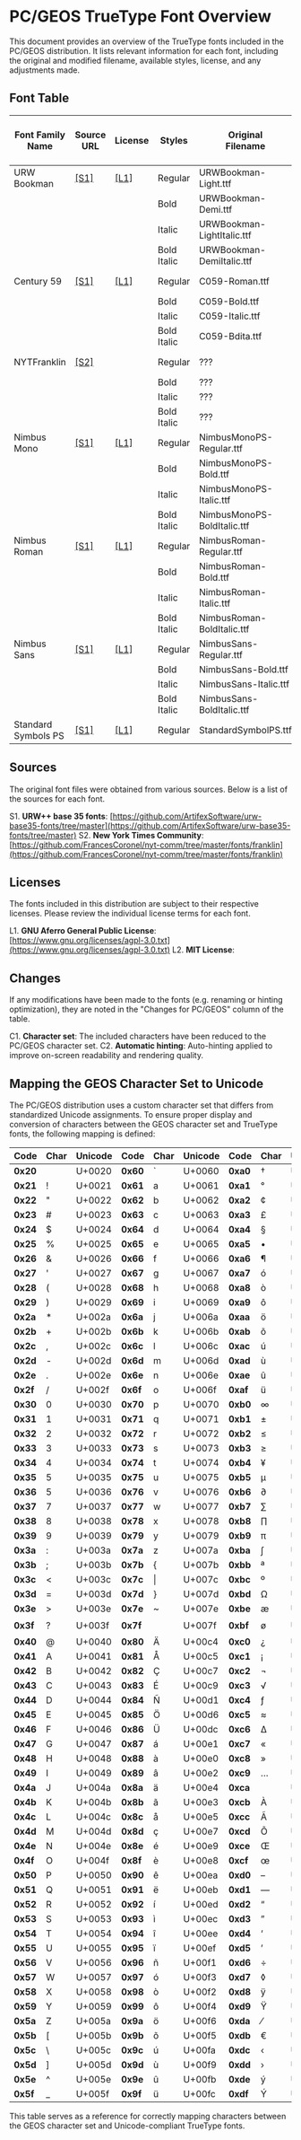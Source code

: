 # PC/GEOS TrueType Font Overview

This document provides an overview of the TrueType fonts included in the PC/GEOS distribution. It lists relevant information for each font, including the original and modified filename, available styles, license, and any adjustments made.

## Font Table

|Font Family Name|Source<br>URL   |License          |Styles     |Original<br>Filename       |PC/GEOS<br>Filename|Kerning|Hinting|Mapped to<br>Original Font| Changes<br>for PC/GEOS |
|----------------|----------------|-----------------|-----------|---------------------------|-------------------|-------|-------|--------------------------|------------------------|
|URW Bookman     |[[S1]](#sources)|[[L1]](#licenses)|Regular    |URWBookman-Light.ttf       |bookmre.ttf        |no     |yes    |???          | [[C1]](#changes), [[C2]](#changes)  |
|                |                |                 |Bold       |URWBookman-Demi.ttf        |bookmbo.ttf        |       |       |             |                                     |
|                |                |                 |Italic     |URWBookman-LightItalic.ttf |bookmit.ttf        |       |       |             |                                     |
|                |                |                 |Bold Italic|URWBookman-DemiItalic.ttf  |bookmbi.ttf        |       |       |             |                                     |
|Century 59      |[[S1]](#sources)|[[L1]](#licenses)|Regular    |C059-Roman.ttf             |c059re.ttf         |no     |yes    |Cranbrook    | [[C1]](#changes), [[C2]](#changes)  |
|                |                |                 |Bold       |C059-Bold.ttf              |c059bo.ttf         |       |       |             |                                     |
|                |                |                 |Italic     |C059-Italic.ttf            |c059it.ttf         |       |       |             |                                     |
|                |                |                 |Bold Italic|C059-Bdita.ttf             |c059bi.ttf         |       |       |             |                                     |
|NYTFranklin     |[[S2]](#sources)|                 |Regular    | ???                       |franklin.ttf       |yes    |yes    |Sather Gothic| [[C1]](#changes), [[C2]](#changes)  |
|                |                |                 |Bold       | ???                       | ???               |       |       |             |                                     |
|                |                |                 |Italic     | ???                       | ???               |       |       |             |                                     |
|                |                |                 |Bold Italic| ???                       | ???               |       |       |             |                                     |
|Nimbus Mono     |[[S1]](#sources)|[[L1]](#licenses)|Regular    |NimbusMonoPS-Regular.ttf   |nmonore.ttf        |no     |yes    |URW Mono     | [[C1]](#changes), [[C2]](#changes)  |
|                |                |                 |Bold       |NimbusMonoPS-Bold.ttf      |nmonobo.ttf        |       |       |             |                                     |
|                |                |                 |Italic     |NimbusMonoPS-Italic.ttf    |nmonori.ttf        |       |       |             |                                     |
|                |                |                 |Bold Italic|NimbusMonoPS-BoldItalic.ttf|nmonobi.ttf        |       |       |             |                                     |
|Nimbus Roman    |[[S1]](#sources)|[[L1]](#licenses)|Regular    |NimbusRoman-Regular.ttf    |nromre.ttf         |no     |yes    |URW Roman    | [[C1]](#changes), [[C2]](#changes)  |
|                |                |                 |Bold       |NimbusRoman-Bold.ttf       |nrombo.ttf         |       |       |             |                                     |
|                |                |                 |Italic     |NimbusRoman-Italic.ttf     |nromri.ttf         |       |       |             |                                     |
|                |                |                 |Bold Italic|NimbusRoman-BoldItalic.ttf |nrombi.ttf         |       |       |             |                                     |
|Nimbus Sans     |[[S1]](#sources)|[[L1]](#licenses)|Regular    |NimbusSans-Regular.ttf     |nsansre.ttf        |yes    |yes    |URW Sans     | [[C1]](#changes), [[C2]](#changes)  |
|                |                |                 |Bold       |NimbusSans-Bold.ttf        |nsansbo.ttf        |       |       |             |                                     |
|                |                |                 |Italic     |NimbusSans-Italic.ttf      |nsansri.ttf        |       |       |             |                                     |
|                |                |                 |Bold Italic|NimbusSans-BoldItalic.ttf  |nsansbi.ttf        |       |       |             |                                     |
|Standard Symbols PS|[[S1]](#sources)|[[L1]](#licenses)|Regular |StandardSymbolPS.ttf       |symbolps.ttf       |no     |yes    |URW SymbolPS | [[C1]](#changes), [[C2]](#changes)  |

## Sources
The original font files were obtained from various sources. Below is a list of the sources for each font.

S1. **URW++ base 35 fonts**: [https://github.com/ArtifexSoftware/urw-base35-fonts/tree/master](https://github.com/ArtifexSoftware/urw-base35-fonts/tree/master)
S2. **New York Times Community**: [https://github.com/FrancesCoronel/nyt-comm/tree/master/fonts/franklin](https://github.com/FrancesCoronel/nyt-comm/tree/master/fonts/franklin)

## Licenses
The fonts included in this distribution are subject to their respective licenses. Please review the individual license terms for each font.

L1. **GNU Aferro General Public License**: [https://www.gnu.org/licenses/agpl-3.0.txt](https://www.gnu.org/licenses/agpl-3.0.txt)
L2. **MIT License**:

## Changes
If any modifications have been made to the fonts (e.g. renaming or hinting optimization), they are noted in the "Changes for PC/GEOS" column of the table.

C1. **Character set**: The included characters have been reduced to the PC/GEOS character set. 
C2. **Automatic hinting**: Auto-hinting applied to improve on-screen readability and rendering quality. 

## Mapping the GEOS Character Set to Unicode

The PC/GEOS distribution uses a custom character set that differs from standardized Unicode assignments. To ensure proper display and conversion of characters between the GEOS character set and TrueType fonts, the following mapping is defined:  

| Code   | Char   | Unicode | Code   | Char   | Unicode | Code   | Char   | Unicode | Code   | Char   | Unicode |
|--------|--------|---------|--------|--------|---------|--------|--------|---------|--------|--------|---------|
|**0x20**|&#x0020;| U+0020  |**0x60**|&#x0060;| U+0060  |**0xa0**|&#x2020;| U+2020  |**0xe0**|&#x2021;| U+1021  |
|**0x21**|&#x0021;| U+0021  |**0x61**|&#x0061;| U+0061  |**0xa1**|&#x00b0;| U+00b0  |**0xe1**|&#x00b7;| U+00b7  |
|**0x22**|&#x0022;| U+0022  |**0x62**|&#x0062;| U+0062  |**0xa2**|&#x00a2;| U+00a2  |**0xe2**|&#x201a;| U+201a  |
|**0x23**|&#x0023;| U+0023  |**0x63**|&#x0063;| U+0063  |**0xa3**|&#x00a3;| U+00a3  |**0xe3**|&#x201e;| U+201e  |
|**0x24**|&#x0024;| U+0024  |**0x64**|&#x0064;| U+0064  |**0xa4**|&#x00a7;| U+00a7  |**0xe4**|&#x2030;| U+2030  |
|**0x25**|&#x0025;| U+0025  |**0x65**|&#x0065;| U+0065  |**0xa5**|&#x2022;| U+2022  |**0xe5**|&#x00c2;| U+00c2  |
|**0x26**|&#x0026;| U+0026  |**0x66**|&#x0066;| U+0066  |**0xa6**|&#x00b6;| U+00b6  |**0xe6**|&#x00ca;| U+00ca  |
|**0x27**|&#x0027;| U+0027  |**0x67**|&#x0067;| U+0067  |**0xa7**|&#x00f3;| U+00f3  |**0xe7**|&#x00c1;| U+00c1  |
|**0x28**|&#x0028;| U+0028  |**0x68**|&#x0068;| U+0068  |**0xa8**|&#x00f2;| U+00f2  |**0xe8**|&#x00cb;| U+00cb  |
|**0x29**|&#x0029;| U+0029  |**0x69**|&#x0069;| U+0069  |**0xa9**|&#x00f4;| U+00f4  |**0xe9**|&#x00c8;| U+00c8  |
|**0x2a**|&#x002a;| U+002a  |**0x6a**|&#x006a;| U+006a  |**0xaa**|&#x00f6;| U+00f6  |**0xea**|&#x00cd;| U+00cd  |
|**0x2b**|&#x002b;| U+002b  |**0x6b**|&#x006b;| U+006b  |**0xab**|&#x00f5;| U+00f5  |**0xeb**|&#x00ce;| U+00ce  |
|**0x2c**|&#x002c;| U+002c  |**0x6c**|&#x006c;| U+006c  |**0xac**|&#x00fa;| U+00fa  |**0xec**|&#x00cf;| U+00cf  |
|**0x2d**|&#x002d;| U+002d  |**0x6d**|&#x006d;| U+006d  |**0xad**|&#x00f9;| U+00f9  |**0xed**|&#x00cc;| U+00cc  |
|**0x2e**|&#x002e;| U+002e  |**0x6e**|&#x006e;| U+006e  |**0xae**|&#x00fb;| U+00fb  |**0xee**|&#x00d3;| U+00d3  |
|**0x2f**|&#x002f;| U+002f  |**0x6f**|&#x006f;| U+006f  |**0xaf**|&#x00fc;| U+00fc  |**0xef**|&#x00d4;| U+00d4  |
|**0x30**|&#x0030;| U+0030  |**0x70**|&#x0070;| U+0070  |**0xb0**|&#x221e;| U+221e  |**0xf0**|        |         |
|**0x31**|&#x0031;| U+0031  |**0x71**|&#x0071;| U+0071  |**0xb1**|&#x00b1;| U+00b1  |**0xf1**|&#x00d2;| U+00d2  |
|**0x32**|&#x0032;| U+0032  |**0x72**|&#x0072;| U+0072  |**0xb2**|&#x2264;| U+2264  |**0xf2**|&#x00da;| U+00da  |
|**0x33**|&#x0033;| U+0033  |**0x73**|&#x0073;| U+0073  |**0xb3**|&#x2265;| U+2265  |**0xf3**|&#x00db;| U+00db  |
|**0x34**|&#x0034;| U+0034  |**0x74**|&#x0074;| U+0074  |**0xb4**|&#x00a5;| U+00a5  |**0xf4**|&#x00d9;| U+00d9  |
|**0x35**|&#x0035;| U+0035  |**0x75**|&#x0075;| U+0075  |**0xb5**|&#x00b5;| U+00b5  |**0xf5**|&#x0131;| U+0131  |
|**0x36**|&#x0035;| U+0036  |**0x76**|&#x0076;| U+0076  |**0xb6**|&#x2202;| U+2202  |**0xf6**|&#x02c6;| U+02c6  |
|**0x37**|&#x0037;| U+0037  |**0x77**|&#x0077;| U+0077  |**0xb7**|&#x2211;| U+2211  |**0xf7**|&#x02dc;| U+02dc  |
|**0x38**|&#x0038;| U+0038  |**0x78**|&#x0078;| U+0078  |**0xb8**|&#x220f;| U+220f  |**0xf8**|&#x00af;| U+00af  |
|**0x39**|&#x0039;| U+0039  |**0x79**|&#x0079;| U+0079  |**0xb9**|&#x03c0;| U+03c0  |**0xf9**|&#x02d8;| U+02d8  |
|**0x3a**|&#x003a;| U+003a  |**0x7a**|&#x007a;| U+007a  |**0xba**|&#x222b;| U+222b  |**0xfa**|&#x02d9;| U+02d9  |
|**0x3b**|&#x003b;| U+003b  |**0x7b**|&#x007b;| U+007b  |**0xbb**|&#x00aa;| U+00aa  |**0xfb**|&#x02da;| U+02da  |
|**0x3c**|&#x003c;| U+003c  |**0x7c**|&#x007c;| U+007c  |**0xbc**|&#x00ba;| U+00ba  |**0xfc**|&#x00b8;| U+00b8  |
|**0x3d**|&#x003d;| U+003d  |**0x7d**|&#x007d;| U+007d  |**0xbd**|&#x03a9;| U+03a9  |**0xfd**|&#x02dd;| U+02dd  |
|**0x3e**|&#x003e;| U+003e  |**0x7e**|&#x007e;| U+007e  |**0xbe**|&#x00e6;| U+00e6  |**0xfe**|&#x02db;| U+02db  |
|**0x3f**|&#x003f;| U+003f  |**0x7f**|&#x007f;| U+007f  |**0xbf**|&#x00f8;| U+00f8  |**0xff**|&#x02c7;| U+02c7  |
|**0x40**|&#x0040;| U+0040  |**0x80**|&#x00c4;| U+00c4  |**0xc0**|&#x00bf;| U+00bf  |
|**0x41**|&#x0041;| U+0041  |**0x81**|&#x00c5;| U+00c5  |**0xc1**|&#x00a1;| U+00a1  |
|**0x42**|&#x0042;| U+0042  |**0x82**|&#x00c7;| U+00c7  |**0xc2**|&#x00ac;| U+00ac  |
|**0x43**|&#x0043;| U+0043  |**0x83**|&#x00c9;| U+00c9  |**0xc3**|&#x221a;| U+221a  |
|**0x44**|&#x0044;| U+0044  |**0x84**|&#x00d1;| U+00d1  |**0xc4**|&#x0192;| U+0192  |
|**0x45**|&#x0045;| U+0045  |**0x85**|&#x00d6;| U+00d6  |**0xc5**|&#x2248;| U+2248  |
|**0x46**|&#x0046;| U+0046  |**0x86**|&#x00dc;| U+00dc  |**0xc6**|&#x0394;| U+0394  |
|**0x47**|&#x0047;| U+0047  |**0x87**|&#x00e1;| U+00e1  |**0xc7**|&#x00ab;| U+00ab  |
|**0x48**|&#x0048;| U+0048  |**0x88**|&#x00e0;| U+00e0  |**0xc8**|&#x00bb;| U+00bb  |
|**0x49**|&#x0049;| U+0049  |**0x89**|&#x00e2;| U+00e2  |**0xc9**|&#x2026;| U+2026  |
|**0x4a**|&#x004a;| U+004a  |**0x8a**|&#x00e4;| U+00e4  |**0xca**|&#x00a0;| U+00a0  |
|**0x4b**|&#x004b;| U+004b  |**0x8b**|&#x00e3;| U+00e3  |**0xcb**|&#x00c0;| U+00c0  |
|**0x4c**|&#x004c;| U+004c  |**0x8c**|&#x00e5;| U+00e5  |**0xcc**|&#x00c3;| U+00c3  |
|**0x4d**|&#x004d;| U+004d  |**0x8d**|&#x00e7;| U+00e7  |**0xcd**|&#x00d5;| U+00d5  |
|**0x4e**|&#x004e;| U+004e  |**0x8e**|&#x00e9;| U+00e9  |**0xce**|&#x0152;| U+0152  |
|**0x4f**|&#x004f;| U+004f  |**0x8f**|&#x00e8;| U+00e8  |**0xcf**|&#x0153;| U+0153  |
|**0x50**|&#x0050;| U+0050  |**0x90**|&#x00ea;| U+00ea  |**0xd0**|&#x2013;| U+2013  |
|**0x51**|&#x0051;| U+0051  |**0x91**|&#x00eb;| U+00eb  |**0xd1**|&#x2014;| U+2014  |
|**0x52**|&#x0052;| U+0052  |**0x92**|&#x00ed;| U+00ed  |**0xd2**|&#x201c;| U+201c  |
|**0x53**|&#x0053;| U+0053  |**0x93**|&#x00ec;| U+00ec  |**0xd3**|&#x201d;| U+201d  |
|**0x54**|&#x0054;| U+0054  |**0x94**|&#x00ee;| U+00ee  |**0xd4**|&#x2018;| U+2018  |
|**0x55**|&#x0055;| U+0055  |**0x95**|&#x00ef;| U+00ef  |**0xd5**|&#x2019;| U+2019  |
|**0x56**|&#x0056;| U+0056  |**0x96**|&#x00f1;| U+00f1  |**0xd6**|&#x00f7;| U+00f7  |
|**0x57**|&#x0057;| U+0057  |**0x97**|&#x00f3;| U+00f3  |**0xd7**|&#x25ca;| U+25ca  |
|**0x58**|&#x0058;| U+0058  |**0x98**|&#x00f2;| U+00f2  |**0xd8**|&#x00ff;| U+00ff  |
|**0x59**|&#x0059;| U+0059  |**0x99**|&#x00f4;| U+00f4  |**0xd9**|&#x0178;| U+0178  |
|**0x5a**|&#x005a;| U+005a  |**0x9a**|&#x00f6;| U+00f6  |**0xda**|&#x2044;| U+2044  |
|**0x5b**|&#x005b;| U+005b  |**0x9b**|&#x00f5;| U+00f5  |**0xdb**|&#x20ac;| U+20ac  |
|**0x5c**|&#x005c;| U+005c  |**0x9c**|&#x00fa;| U+00fa  |**0xdc**|&#x2039;| U+2039  |
|**0x5d**|&#x005d;| U+005d  |**0x9d**|&#x00f9;| U+00f9  |**0xdd**|&#x203a;| U+203a  |
|**0x5e**|&#x005e;| U+005e  |**0x9e**|&#x00fb;| U+00fb  |**0xde**|&#x00fd;| U+00fd  |
|**0x5f**|&#x005f;| U+005f  |**0x9f**|&#x00fc;| U+00fc  |**0xdf**|&#x00dd;| U+00dd  |

This table serves as a reference for correctly mapping characters between the GEOS character set and Unicode-compliant TrueType fonts.
